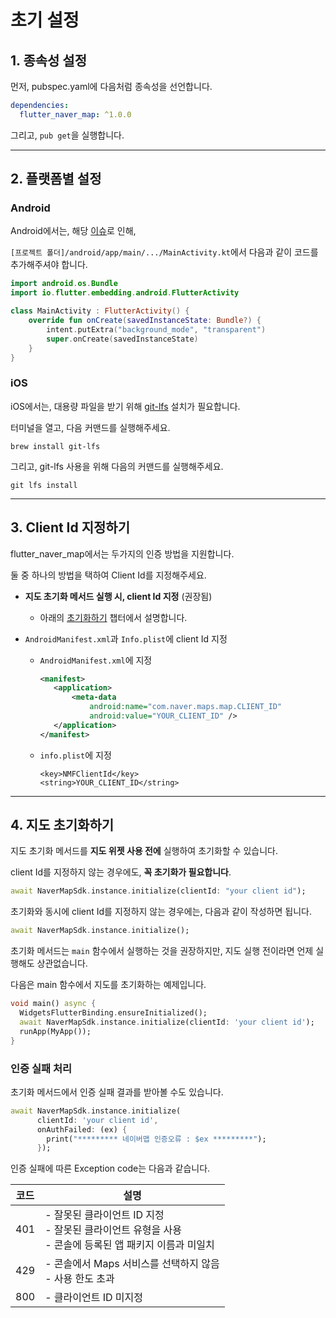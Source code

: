 # 초기 설정

## 1. 종속성 설정

먼저, pubspec.yaml에 다음처럼 종속성을 선언합니다.

```yaml
dependencies:
  flutter_naver_map: ^1.0.0
```

그리고, `pub get`을 실행합니다.

---

## 2. 플랫폼별 설정

### Android

Android에서는, 해당 [이슈](https://github.com/note11g/flutter_naver_map/issues/56)로 인해,

`[프로젝트 폴더]/android/app/main/.../MainActivity.kt`에서 다음과 같이 코드를 추가해주셔야 합니다.

```kotlin
import android.os.Bundle
import io.flutter.embedding.android.FlutterActivity

class MainActivity : FlutterActivity() {
    override fun onCreate(savedInstanceState: Bundle?) {
        intent.putExtra("background_mode", "transparent")
        super.onCreate(savedInstanceState)
    }
}
```

### iOS

iOS에서는, 대용량 파일을 받기 위해 [git-lfs](https://git-lfs.github.com/) 설치가 필요합니다.

터미널을 열고, 다음 커맨드를 실행해주세요.

`brew install git-lfs`

그리고, git-lfs 사용을 위해 다음의 커맨드를 실행해주세요.

`git lfs install`

---

## 3. Client Id 지정하기

flutter_naver_map에서는 두가지의 인증 방법을 지원합니다.

둘 중 하나의 방법을 택하여 Client Id를 지정해주세요.

- **지도 초기화 메서드 실행 시, client Id 지정** (권장됨)
    - 아래의 [초기화하기](#4-지도-초기화하기) 챕터에서 설명합니다.


- `AndroidManifest.xml`과 `Info.plist`에 client Id 지정
    - `AndroidManifest.xml`에 지정
        ```xml
        <manifest>
           <application>
               <meta-data
                   android:name="com.naver.maps.map.CLIENT_ID"
                   android:value="YOUR_CLIENT_ID" />
           </application>
        </manifest>
        ```
    - `info.plist`에 지정
        ```text
        <key>NMFClientId</key>
        <string>YOUR_CLIENT_ID</string>
        ```

---

## 4. 지도 초기화하기

지도 초기화 메서드를 **지도 위젯 사용 전에** 실행하여 초기화할 수 있습니다.

client Id를 지정하지 않는 경우에도, **꼭 초기화가 필요합니다**.

```dart
await NaverMapSdk.instance.initialize(clientId: "your client id");
```

초기화와 동시에 client Id를 지정하지 않는 경우에는, 다음과 같이 작성하면 됩니다.

```dart
await NaverMapSdk.instance.initialize();
```

초기화 메서드는 `main` 함수에서 실행하는 것을 권장하지만, 지도 실행 전이라면 언제 실행해도 상관없습니다.

다음은 main 함수에서 지도를 초기화하는 예제입니다.

```dart
void main() async {
  WidgetsFlutterBinding.ensureInitialized();
  await NaverMapSdk.instance.initialize(clientId: 'your client id');
  runApp(MyApp());
}
```

### 인증 실패 처리

초기화 메서드에서 인증 실패 결과를 받아볼 수도 있습니다.

```dart
await NaverMapSdk.instance.initialize(
      clientId: 'your client id',
      onAuthFailed: (ex) {
        print("********* 네이버맵 인증오류 : $ex *********");
      });
```

인증 실패에 따른 Exception code는 다음과 같습니다.

| 코드  | 설명                                                                     |
|-----|------------------------------------------------------------------------|
| 401 | - 잘못된 클라이언트 ID 지정<br/> - 잘못된 클라이언트 유형을 사용<br/> - 콘솔에 등록된 앱 패키지 이름과 미일치 |
| 429 | - 콘솔에서 Maps 서비스를 선택하지 않음<br/> - 사용 한도 초과                               |
| 800 | - 클라이언트 ID 미지정                                                         |
